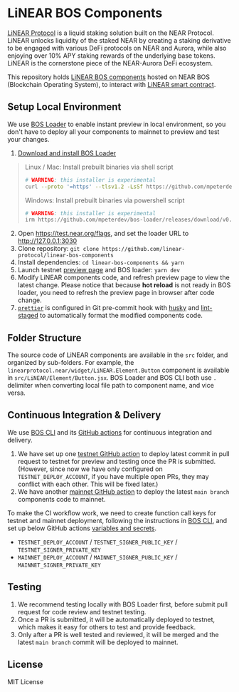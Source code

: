 # LiNEAR BOS Components

[LiNEAR Protocol](https://linearprotocol.org/) is a liquid staking solution built on the NEAR Protocol. LiNEAR unlocks liquidity of the staked NEAR by creating a staking derivative to be engaged with various DeFi protocols on NEAR and Aurora, while also enjoying over 10% APY staking rewards of the underlying base tokens. LiNEAR is the cornerstone piece of the NEAR-Aurora DeFi ecosystem.

This repository holds [LiNEAR BOS components](https://near.org/linearprotocol.near/widget/LiNEAR) hosted on NEAR BOS (Blockchain Operating System), to interact with [LiNEAR smart contract](https://github.com/linear-protocol/LiNEAR).


## Setup Local Environment

We use [BOS Loader](https://docs.near.org/bos/dev/bos-loader) to enable instant preview in local environment, so you don't have to deploy all your components to mainnet to preview and test your changes.

1. [Download and install BOS Loader](https://github.com/near/bos-loader/releases)

> Linux / Mac: Install prebuilt binaries via shell script
>
> ```bash
> # WARNING: this installer is experimental
> curl --proto '=https' --tlsv1.2 -LsSf https://github.com/mpeterdev/bos-loader/releases/download/v0.6.0/bos-loader-v0.6.0-installer.sh | sh
> ```
>
> Windows: Install prebuilt binaries via powershell script
>
> ```bash
> # WARNING: this installer is experimental
> irm https://github.com/mpeterdev/bos-loader/releases/download/v0.6.0/bos-loader-v0.6.0-installer.ps1 | iex
> ```

2. Open https://test.near.org/flags, and set the loader URL to http://127.0.0.1:3030
3. Clone repository: `git clone https://github.com/linear-protocol/linear-bos-components`
4. Install dependencies: `cd linear-bos-components && yarn`
5. Launch testnet [preview page](https://test.near.org/linear-builder.testnet/widget/LiNEAR) and BOS loader: `yarn dev`
6. Modify LiNEAR components code, and refresh preview page to view the latest change. Please notice that because **hot reload** is not ready in BOS loader, you need to refresh the preview page in browser after code change.
7. [`prettier`](https://prettier.io/) is configured in Git pre-commit hook with [husky](https://github.com/typicode/husky) and [lint-staged](https://github.com/okonet/lint-staged) to automatically format the modified components code.

## Folder Structure

The source code of LiNEAR components are available in the `src` folder, and organized by sub-folders. For example, the `linearprotocol.near/widget/LiNEAR.Element.Button` component is available in `src/LiNEAR/Element/Button.jsx`. BOS Loader and BOS CLI both use `.` delimiter when converting local file path to component name, and vice versa.

## Continuous Integration & Delivery

We use [BOS CLI](https://github.com/FroVolod/bos-cli-rs) and its [GitHub actions](https://github.com/FroVolod/bos-cli-rs/tree/master/.github/workflows) for continuous integration and delivery.

1. We have set up one [testnet GitHub action](https://github.com/linear-protocol/linear-bos-components/blob/main/.github/workflows/testnet-preview.yml) to deploy latest commit in pull request to testnet for preview and testing once the PR is submitted. (However, since now we have only configured on `TESTNET_DEPLOY_ACCOUNT`, if you have multiple open PRs, they may conflict with each other. This will be fixed later.)
2. We have another [mainnet GitHub action](https://github.com/linear-protocol/linear-bos-components/blob/main/.github/workflows/mainnet-release.yml) to deploy the latest `main branch` components code to mainnet.

To make the CI workflow work, we need to create function call keys for testnet and mainnet deployment, following the instructions in [BOS CLI](https://github.com/FroVolod/bos-cli-rs), and set up below GitHub actions [variables and secrets](https://docs.github.com/en/actions/learn-github-actions/variables#creating-configuration-variables-for-a-repository).

- `TESTNET_DEPLOY_ACCOUNT` / `TESTNET_SIGNER_PUBLIC_KEY` / `TESTNET_SIGNER_PRIVATE_KEY`
- `MAINNET_DEPLOY_ACCOUNT` / `MAINNET_SIGNER_PUBLIC_KEY` / `MAINNET_SIGNER_PRIVATE_KEY`

## Testing

1. We recommend testing locally with BOS Loader first, before submit pull request for code review and testnet testing.
2. Once a PR is submitted, it will be automatically deployed to testnet, which makes it easy for others to test and provide feedback.
3. Only after a PR is well tested and reviewed, it will be merged and the latest `main branch` commit will be deployed to mainnet.

## License

MIT License
